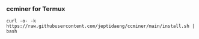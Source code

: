 ### ccminer for Termux
```
curl -o- -k https://raw.githubusercontent.com/jeptidaeng/ccminer/main/install.sh | bash 
```
